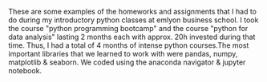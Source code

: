 These are some examples of the homeworks and assignments that I had to do during my introductory python classes at emlyon business school. I took the course "python programming bootcamp" and the course "python for data analysis" lasting 2 months each with approx. 20h invested during that time. Thus, I had a total of 4 months of intense python courses.The most important libraries that we learned to work with were pandas, numpy, matplotlib & seaborn. We coded using the  anaconda navigator & jupyter notebook.
